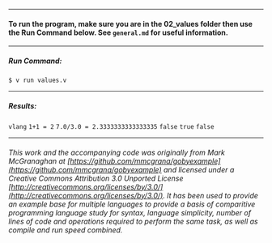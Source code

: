 ___
#### To run the program, make sure you are in the 02_values folder then use the Run Command below. See `general.md` for useful information.
___
##### Run Command:

`$ v run values.v`
___
##### Results:

`vlang`
`1+1 = 2`
`7.0/3.0 = 2.3333333333333335`
`false`
`true`
`false`
___
###### This work and the accompanying code was originally from Mark McGranaghan at [https://github.com/mmcgrana/gobyexample](https://github.com/mmcgrana/gobyexample) and licensed under a Creative Commons Attribution 3.0 Unported License [http://creativecommons.org/licenses/by/3.0/](http://creativecommons.org/licenses/by/3.0/). It has been used to provide an example base for multiple languages to provide a basis of comparitive programming language study for syntax, language simplicity, number of lines of code and operations required to perform the same task, as well as compile and run speed combined.
